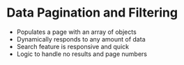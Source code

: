 # Data Pagination and Filtering
 
- Populates a page with an array of objects
- Dynamically responds to any amount of data
- Search feature is responsive and quick
- Logic to handle no results and page numbers